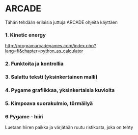 # ARCADE
Tähän tehdään erilaisia juttuja ARCADE ohjeita käyttäen

### 1. Kinetic energy
http://programarcadegames.com/index.php?lang=fi&chapter=python_as_calculator

### 2. Funktoita ja kontrollia

### 3. Salattu teksti (yksinkertainen malli)

### 4. Pygame grafiikkaa, yksinkertaisia kuvioita

### 5. Kimpoava suorakulmio, törmäilyä

### 6 Pygame - hiiri
Luetaan hiiren paikka ja värjätään ruutu ristikosta, joka on tehty